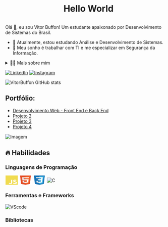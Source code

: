 <!-- Título -->
<div id="user-content-toc">
  <ul align="center">
    <summary><h1 style="display: inline-block">Hello World</h1></summary>
</div>

<!-- Apresentação -->
<p>
  Olá 👋, eu sou Vitor Buffon! Um estudante apaixonado por Desenvolvimento de Sistemas do Brasil.

  - 🌱 Atualmente, estou estudando Análise e Desenvolvimento de Sistemas.
  - 🔭 Meu sonho é trabalhar com TI e me especializar em Segurança da Informação.
</p>

<!-- Dropdown -->
<details>
  <summary>👨‍💻 Mais sobre mim</summary>

  - 💬 Tenho 20 anos, moro no Brasil. Possuo inglês básico e experiência com desenvolvimento web front end e back end, banco de dados e design. Já trabalhei em projetos que me proporcionaram desenvolver habilidades importantes como criatividade, comunicação, marketing, análise e gerenciamento de redes sociais.

  - ⚡ Gosto de ler, seja um bom livro, mangá ou quadrinhos, além de assistir a filmes e jogar! Acredito que nossos interesses pessoais contribuem para uma percepção mais refinada das coisas e para a resolução de problemas. \o/
</details>

<!-- Links -->
[![LinkedIn](https://img.shields.io/badge/LinkedIn-0077B5?style=for-the-badge&logo=linkedin&logoColor=white)](https://linkedin.com/in/vitor-buffon-2200221b7)
[![Instagram](https://img.shields.io/badge/Instagram-E4405F?style=for-the-badge&logo=instagram&logoColor=white)](https://www.instagram.com/vitorbuffon/)

<!-- GithubStats -->
![VitorBuffon GitHub stats](https://github-readme-stats.vercel.app/api?username=VitorBuffon&show_icons=true&theme=gotham)

<!-- Portfólio -->
## Portfólio:
- [Desenvolvimento Web - Front End e Back End](LINK_DO_SEU_PROJETO_1)
- [Projeto 2](LINK_DO_SEU_PROJETO_2)
- [Projeto 3](LINK_DO_SEU_PROJETO_3)
- [Projeto 4](LINK_DO_SEU_PROJETO_4)

<!-- GIF -->
<p align="left">
  <img align="center" src="https://i.pinimg.com/originals/15/e7/e3/15e7e300166c962d3b8a22f60b5cac9e.gif" alt="Imagem">
</p>

## 🔥 Habilidades
<!-- Habilidades: Linguagens de Programação -->
  <div style="flex-basis: 48%;">
    <h3>Linguagens de Programação</h3>
    <img align="center" alt="Js" height="30" width="40" src="https://raw.githubusercontent.com/devicons/devicon/master/icons/javascript/javascript-plain.svg">
    <img align="center" alt="HTML" height="30" width="40" src="https://raw.githubusercontent.com/devicons/devicon/master/icons/html5/html5-original.svg">
    <img align="center" alt="CSS" height="30" width="40" src="https://raw.githubusercontent.com/devicons/devicon/master/icons/css3/css3-original.svg">
    <img align="center" alt="C" height="30" width="40" src="https://cdn.jsdelivr.net/gh/devicons/devicon/icons/c/c-original.svg">
  </div>
  
  <!-- Habilidades: Ferramentas e Frameworks -->
  <div style="flex-basis: 48%;">
    <h3>Ferramentas e Frameworks</h3>
    <img align="center" alt="VScode" height="30" width="40" src="https://cdn.jsdelivr.net/gh/devicons/devicon/icons/vscode/vscode-original.svg">
  </div>
  
  <!-- Habilidades: Bibliotecas -->
  <div style="flex-basis: 48%;">
    <h3>Bibliotecas</h3>
  </div>
